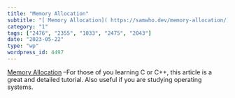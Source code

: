 ```yaml
---
title: "Memory Allocation"
subtitle: "[ Memory Allocation]( https://samwho.dev/memory-allocation/) –For those of you learning C or C++, th..."
category: "1"
tags: ["2476", "2355", "1033", "2475", "2043"]
date: "2023-05-22"
type: "wp"
wordpress_id: 4497
---
```

[ Memory Allocation]( https://samwho.dev/memory-allocation/) –For those of you learning C or C++, this article is a great and detailed tutorial. Also useful if you are studying operating systems.
